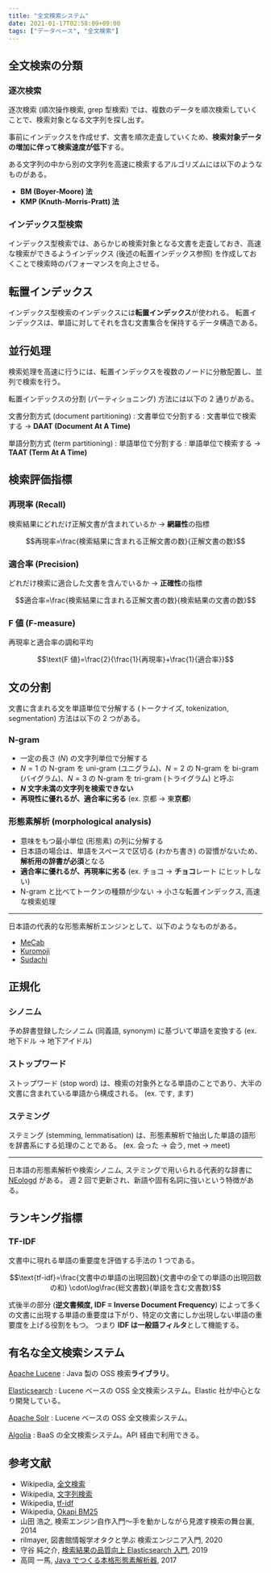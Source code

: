 ```yaml
---
title: "全文検索システム"
date: 2021-01-17T02:58:09+09:00
tags: ["データベース", "全文検索"]
---
```


## 全文検索の分類

### 逐次検索

逐次検索 (順次操作検索, grep 型検索) では、複数のデータを順次検索していくことで、検索対象となる文字列を探し出す。

事前にインデックスを作成せず、文書を順次走査していくため、**検索対象データの増加に伴って検索速度が低下**する。

ある文字列の中から別の文字列を高速に検索するアルゴリズムには以下のようなものがある。

- **BM (Boyer-Moore) 法**
- **KMP (Knuth-Morris-Pratt) 法**

### インデックス型検索

インデックス型検索では、あらかじめ検索対象となる文書を走査しておき、高速な検索ができるようインデックス (後述の転置インデックス参照) を作成しておくことで検索時のパフォーマンスを向上させる。

## 転置インデックス

インデックス型検索のインデックスには**転置インデックス**が使われる。
転置インデックスは、単語に対してそれを含む文書集合を保持するデータ構造である。

## 並行処理

検索処理を高速に行うには、転置インデックスを複数のノードに分散配置し、並列で検索を行う。

転置インデックスの分割 (パーティショニング) 方法には以下の 2 通りがある。

文書分割方式 (document partitioning)
: 文書単位で分割する
: 文書単位で検索する → **DAAT (Document At A Time)**

単語分割方式 (term partitioning)
: 単語単位で分割する
: 単語単位で検索する → **TAAT (Term At A Time)**

## 検索評価指標

### 再現率 (Recall)

検索結果にどれだけ正解文書が含まれているか → **網羅性**の指標

$$再現率=\frac{検索結果に含まれる正解文書の数}{正解文書の数}$$

### 適合率 (Precision)

どれだけ検索に適合した文書を含んでいるか → **正確性**の指標

$$適合率=\frac{検索結果に含まれる正解文書の数}{検索結果の文書の数}$$

### F 値 (F-measure)

再現率と適合率の調和平均

$$\text{F 値}=\frac{2}{\frac{1}{再現率}+\frac{1}{適合率}}$$

## 文の分割

文書に含まれる文を単語単位で分解する (トークナイズ, tokenization, segmentation) 方法は以下の 2 つがある。

### N-gram

- 一定の長さ ($N$) の文字列単位で分解する
- $N=1$ の N-gram を uni-gram (ユニグラム)、$N=2$ の N-gram を bi-gram (バイグラム)、$N=3$ の N-gram を tri-gram (トライグラム) と呼ぶ
- **$N$ 文字未満の文字列を検索できない**
- **再現性に優れるが、適合率に劣る** (ex. 京都 → 東**京都**)

### 形態素解析 (morphological analysis)

- 意味をもつ最小単位 (形態素) の列に分解する
- 日本語の場合は、単語をスペースで区切る (わかち書き) の習慣がないため、**解析用の辞書が必須**となる
- **適合率に優れるが、再現率に劣る** (ex. チョコ → **チョコ**レート にヒットしない)
- N-gram と比べてトークンの種類が少ない → 小さな転置インデックス, 高速な検索処理

---

日本語の代表的な形態素解析エンジンとして、以下のようなものがある。

- [MeCab](https://taku910.github.io/mecab)
- [Kuromoji](https://www.atilika.com/ja/kuromoji)
- [Sudachi](https://github.com/WorksApplications/Sudachi)

## 正規化

### シノニム

予め辞書登録したシノニム (同義語, synonym) に基づいて単語を変換する (ex. 地下ドル → 地下アイドル)

### ストップワード

ストップワード (stop word) は、検索の対象外となる単語のことであり、大半の文書に含まれている単語から構成される。
(ex. です, ます)

### ステミング

ステミング (stemming, lemmatisation) は、形態素解析で抽出した単語の語形を辞書系にする処理のことである。 (ex. 会った → 会う, met → meet)

---

日本語の形態素解析や検索シノニム, ステミングで用いられる代表的な辞書に [NEologd](https://github.com/neologd/mecab-ipadic-neologd) がある。
週 2 回で更新され、新語や固有名詞に強いという特徴がある。

## ランキング指標

### TF-IDF

文書中に現れる単語の重要度を評価する手法の 1 つである。

$$\text{tf-idf}=\frac{文書中の単語の出現回数}{文書中の全ての単語の出現回数の和} \cdot\log\frac{総文書数}{単語を含む文書数}$$

式後半の部分 (**逆文書頻度, IDF = Inverse Document Frequency**) によって多くの文書に出現する単語の重要度は下がり、特定の文書にしか出現しない単語の重要度を上げる役割をもつ。
つまり **IDF は一般語フィルタ**として機能する。

<!-- TODO Okapi BM25 について書く -->
<!-- TODO nDCG について書く -->

## 有名な全文検索システム

[Apache Lucene](https://lucene.apache.org)
: Java 製の OSS 検索**ライブラリ**。

[Elasticsearch](https://www.elastic.co/jp/elasticsearch)
: Lucene ベースの OSS 全文検索システム。Elastic 社が中心となり開発している。

[Apache Solr](https://lucene.apache.org/solr)
: Lucene ベースの OSS 全文検索システム。

[Algolia](https://www.algolia.com)
: BaaS の全文検索システム。API 経由で利用できる。


## 参考文献

- Wikipedia, [全文検索](https://ja.wikipedia.org/wiki/%E5%85%A8%E6%96%87%E6%A4%9C%E7%B4%A2)
- Wikipedia, [文字列検索](https://ja.wikipedia.org/wiki/%E6%96%87%E5%AD%97%E5%88%97%E6%8E%A2%E7%B4%A2)
- Wikipedia, [tf-idf](https://ja.wikipedia.org/wiki/Tf-idf)
- Wikipedia, [Okapi BM25](https://ja.wikipedia.org/wiki/Okapi_BM25)
- 山田 浩之, 検索エンジン自作入門～手を動かしながら見渡す検索の舞台裏, 2014
- rilmayer, 図書館情報学オタクと学ぶ 検索エンジニア入門, 2020
- 守谷 純之介, [検索結果の品質向上 Elasticsearch 入門](https://speakerdeck.com/rtechkouhou/jian-suo-jie-guo-falsepin-zhi-xiang-shang-elasticsearchru-men), 2019
- 高岡 一馬, [Java でつくる本格形態素解析器](https://www.slideshare.net/WorksApplications/java-82794239), 2017
